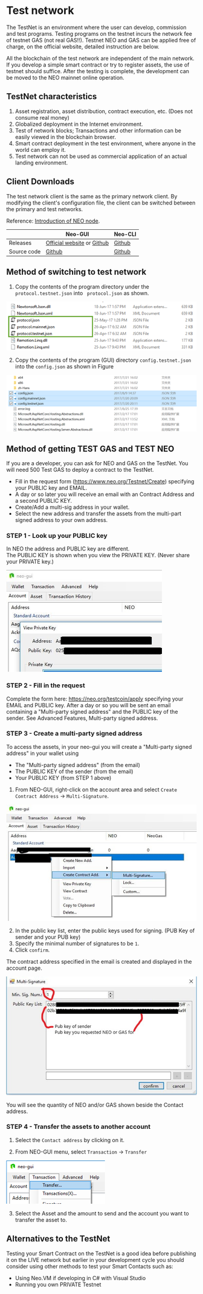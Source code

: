 # Test network

The TestNet is an environment where the user can develop, commission and test programs. Testing programs on the testnet incurs the network fee of testnet GAS (not real GAS!!). Testnet NEO and GAS can be applied free of charge, on the official website, detailed instruction are below.

All the blockchain of the test network are independent of the main network. If you develop a simple smart contract or try to register assets, the use of testnet should suffice. After the testing is complete, the development can be moved to the NEO mainnet online operation.

## TestNet characteristics

1. Asset registration, asset distribution, contract execution, etc. (Does not consume real money)
2. Globalized deployment in the Internet environment.
3. Test of network blocks; Transactions and other information can be easily viewed in the blockchain browser.
4. Smart contract deployment in the test environment, where anyone in the world can employ it.
5. Test network can not be used as commercial application of an actual landing environment.

## Client Downloads

The test network client is the same as the primary network client. By modifying the client's configuration file, the client can be switched between the primary and test networks.

Reference: [Introduction of NEO node](../node/introduction.md).

|      | Neo-GUI                        | Neo-CLI                        |
| ---- | ---------------------------------------- | ---------------------------------------- |
| Releases | [Official website](https://www.neo.org/download) or [Github](https://github.com/neo-project/neo-gui/releases) | [Github](https://github.com/neo-project/neo-cli/releases) |
| Source code | [Github](https://github.com/neo-project/neo-gui) | [Github](https://github.com/neo-project/neo-cli) |

## Method of switching to test network

1. Copy the contents of the program directory under the `protocol.testnet.json` into ` protocol.json` as shown.

![image](../../assets/testnet_1.png)

2. Copy the contents of the program (GUI) directory `config.testnet.json` into the `config.json` as shown in Figure

![image](../../assets/testnet_2_v2.png)

## Method of getting TEST GAS and TEST NEO
If you are a developer, you can ask for NEO and GAS on the TestNet. You will need 500 Test GAS to deploy a contract to the TestNet.  

- Fill in the request form (https://www.neo.org/Testnet/Create) specifying your PUBLIC key and EMAIL.
- A day or so later you will receive an email with an Contract Address and a second PUBLIC KEY. 
- Create/Add a multi-sig address in your wallet.
- Select the new address and transfer the assets from the multi-part signed address to your own address.

### STEP 1 - Look up your PUBLIC key
In NEO the address and PUBLIC key are different.  
The PUBLIC KEY is shown when you view the PRIVATE KEY. (Never share your PRIVATE key.)

  ![image](../../assets/neo_gas_0.jpg)

### STEP 2 - Fill in the request
Complete the form here: https://neo.org/testcoin/apply specifying your EMAIL and PUBLIC key.
After a day or so you will be sent an email containing a "Multi-party signed address" and the PUBLIC key of the sender. See Advanced Features, Multi-party signed address.

### STEP 3 - Create a multi-party signed address
To access the assets, in your neo-gui you will create a "Multi-party signed address" in your wallet using 
- The "Multi-party signed address" (from the email) 
- The PUBLIC KEY of the sender (from the email)
- Your PUBLIC KEY (from STEP 1 above) 

1. From NEO-GUI, right-click on the account area and select `Create Contract Address` -> `Multi-Signature`.

  ![image](../../assets/neo_gas_1.jpg)

2. In the public key list, enter the public keys used for signing. (PUB Key of sender and your PUB key) 
3. Specify the minimal number of signatures to be  `1`.
4. Click `confirm`.

The contract address specified in the email is created and displayed in the account page.

![image](../../assets/neo_gas_2.jpg)

You will see the quantity of NEO and/or GAS shown beside the Contact address.


### STEP 4 - Transfer the assets to another account

1. Select the `Contact address` by clicking on it.

2. From NEO-GUI menu, select `Transaction` -> `Transfer`

![image](../../assets/neo_gas_3.png)

3. Select the Asset and the amount to send and the account you want to transfer the asset to. 

## Alternatives to the TestNet
Testing your Smart Contract on the TestNet is a good idea before publishing it on the LIVE network but earlier in your development cycle you should consider using other methods to test your Smart Contacts such as:
- Using Neo.VM if developing in C# with Visual Studio
- Running you own PRIVATE Testnet
